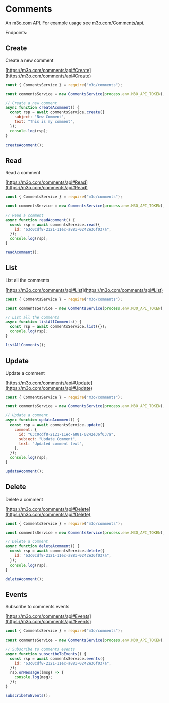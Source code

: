 # Comments

An [m3o.com](https://m3o.com) API. For example usage see [m3o.com/Comments/api](https://m3o.com/Comments/api).

Endpoints:

## Create

Create a new comment

[https://m3o.com/comments/api#Create](https://m3o.com/comments/api#Create)

```js
const { CommentsService } = require("m3o/comments");

const commentsService = new CommentsService(process.env.M3O_API_TOKEN);

// Create a new comment
async function createAcomment() {
  const rsp = await commentsService.create({
    subject: "New Comment",
    text: "This is my comment",
  });
  console.log(rsp);
}

createAcomment();
```

## Read

Read a comment

[https://m3o.com/comments/api#Read](https://m3o.com/comments/api#Read)

```js
const { CommentsService } = require("m3o/comments");

const commentsService = new CommentsService(process.env.M3O_API_TOKEN);

// Read a comment
async function readAcomment() {
  const rsp = await commentsService.read({
    id: "63c0cdf8-2121-11ec-a881-0242e36f037a",
  });
  console.log(rsp);
}

readAcomment();
```

## List

List all the comments

[https://m3o.com/comments/api#List](https://m3o.com/comments/api#List)

```js
const { CommentsService } = require("m3o/comments");

const commentsService = new CommentsService(process.env.M3O_API_TOKEN);

// List all the comments
async function listAllComments() {
  const rsp = await commentsService.list({});
  console.log(rsp);
}

listAllComments();
```

## Update

Update a comment

[https://m3o.com/comments/api#Update](https://m3o.com/comments/api#Update)

```js
const { CommentsService } = require("m3o/comments");

const commentsService = new CommentsService(process.env.M3O_API_TOKEN);

// Update a comment
async function updateAcomment() {
  const rsp = await commentsService.update({
    comment: {
      id: "63c0cdf8-2121-11ec-a881-0242e36f037a",
      subject: "Update Comment",
      text: "Updated comment text",
    },
  });
  console.log(rsp);
}

updateAcomment();
```

## Delete

Delete a comment

[https://m3o.com/comments/api#Delete](https://m3o.com/comments/api#Delete)

```js
const { CommentsService } = require("m3o/comments");

const commentsService = new CommentsService(process.env.M3O_API_TOKEN);

// Delete a comment
async function deleteAcomment() {
  const rsp = await commentsService.delete({
    id: "63c0cdf8-2121-11ec-a881-0242e36f037a",
  });
  console.log(rsp);
}

deleteAcomment();
```

## Events

Subscribe to comments events

[https://m3o.com/comments/api#Events](https://m3o.com/comments/api#Events)

```js
const { CommentsService } = require("m3o/comments");

const commentsService = new CommentsService(process.env.M3O_API_TOKEN);

// Subscribe to comments events
async function subscribeToEvents() {
  const rsp = await commentsService.events({
    id: "63c0cdf8-2121-11ec-a881-0242e36f037a",
  });
  rsp.onMessage((msg) => {
    console.log(msg);
  });
}

subscribeToEvents();
```
